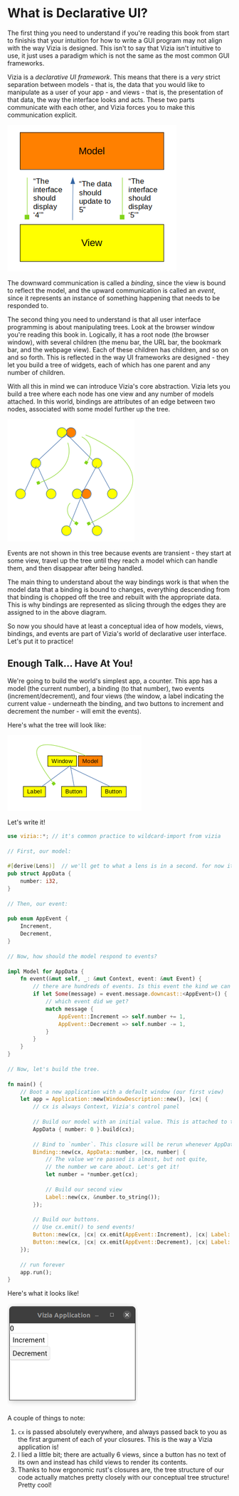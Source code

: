 # What is Declarative UI?

The first thing you need to understand if you're reading this book from start to finishis that your intuition for how to write a GUI program may not align with the way Vizia is designed.
This isn't to say that Vizia isn't intuitive to use, it just uses a paradigm which is not the same as the most common GUI frameworks.

Vizia is a _declarative UI framework_.
This means that there is a _very_ strict separation between models - that is, the data that you would like to manipulate as a user of your app - and views - that is, the presentation of that data, the way the interface looks and acts.
These two parts communicate with each other, and Vizia forces you to make this communication explicit.

![Messages flowing between the model (top) and the view (bottom). The model says to the view "The interface should display 4", the view says to the model "The data should update to 5", and the model says to the view "The interface should display 5"](../img/model-view.png)

The downward communication is called a _binding_, since the view is bound to reflect the model, and the upward communication is called an _event_, since it represents an instance of something happening that needs to be responded to.

The second thing you need to understand is that all user interface programming is about manipulating trees.
Look at the browser window you're reading this book in.
Logically, it has a root node (the browser window), with several children (the menu bar, the URL bar, the bookmark bar, and the webpage view).
Each of these children has children, and so on and so forth.
This is reflected in the way UI frameworks are designed - they let you build a tree of widgets, each of which has one parent and any number of children.

With all this in mind we can introduce Vizia's core abstraction.
Vizia lets you build a tree where each node has one view and any number of models attached.
In this world, bindings are attributes of an edge between two nodes, associated with some model further up the tree.

![A tree of models, views, and bindings. Some nodes have just a view and some have a model and a view. Some edges between nodes have a binding.](../img/model-view-tree.png)

Events are not shown in this tree because events are transient - they start at some view, travel up the tree until they reach a model which can handle them, and then disappear after being handled.

The main thing to understand about the way bindings work is that when the model data that a binding is bound to changes, everything descending from that binding is chopped off the tree and rebuilt with the appropriate data.
This is why bindings are represented as slicing through the edges they are assigned to in the above diagram.

So now you should have at least a conceptual idea of how models, views, bindings, and events are part of Vizia's world of declarative user interface.
Let's put it to practice!

## Enough Talk... Have At You!

We're going to build the world's simplest app, a counter.
This app has a model (the current number), a binding (to that number), two events (increment/decrement), and four views (the window, a label indicating the current value - underneath the binding, and two buttons to increment and decrement the number - will emit the events).

Here's what the tree will look like:

![Another tree of models, views, and bindings, this time with labels. The root node has two boxes, one labeled "Window" and one labeled "Model". This node has three children, labeled "Label", "Button", and "Button". There is a binding on the edge between the root and the Label](../img/counter-tree.png)

Let's write it!

```rust
use vizia::*; // it's common practice to wildcard-import from vizia

// First, our model:

#[derive(Lens)]  // we'll get to what a lens is in a second. for now it can just be part of the way models work
pub struct AppData {
	number: i32,
}

// Then, our event:

pub enum AppEvent {
	Increment,
	Decrement,
}

// Now, how should the model respond to events?

impl Model for AppData {
	fn event(&mut self, _: &mut Context, event: &mut Event) {
		// there are hundreds of events. Is this event the kind we can handle?
		if let Some(message) = event.message.downcast::<AppEvent>() {
			// which event did we get?
			match message {
				AppEvent::Increment => self.number += 1,
				AppEvent::Decrement => self.number -= 1,
			}
		}
	}
}

// Now, let's build the tree.

fn main() {
	// Boot a new application with a default window (our first view)
	let app = Application::new(WindowDescription::new(), |cx| {
		// cx is always Context, Vizia's control panel

		// Build our model with an initial value. This is attached to the current view.
		AppData { number: 0 }.build(cx);

		// Bind to `number`. This closure will be rerun whenever AppData::number changes.
		Binding::new(cx, AppData::number, |cx, number| {
			// The value we're passed is almost, but not quite,
			// the number we care about. Let's get it!
			let number = *number.get(cx);

			// Build our second view
			Label::new(cx, &number.to_string());
		});

		// Build our buttons.
		// Use cx.emit() to send events!
		Button::new(cx, |cx| cx.emit(AppEvent::Increment), |cx| Label::new(cx, "Increment"));
		Button::new(cx, |cx| cx.emit(AppEvent::Decrement), |cx| Label::new(cx, "Decrement"));
	});

	// run forever
	app.run();
}
```

Here's what it looks like!

![A screen recording of the above application, with a mouse clicking the increment and decrement buttons to change a number](../img/counter.gif)

A couple of things to note:

1) `cx` is passed absolutely everywhere, and always passed back to you as the first argument of each of your closures. This is the way a Vizia application is!
2) I lied a little bit; there are actually 6 views, since a button has no text of its own and instead has child views to render its contents.
3) Thanks to how ergonomic rust's closures are, the tree structure of our code actually matches pretty closely with our conceptual tree structure! Pretty cool!
